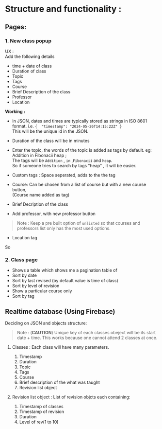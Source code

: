 # Structure and functionality : 

## Pages:

### 1. New class popup

UX :  
Add the following details
- time + date of class
- Duration of class
- Topic
- Tags
- Course
- Brief Description of the class
- Professor
- Location

**Working :** 

- In JSON, dates and times are typically stored as strings in ISO 8601 format. i.e. ```{  "timestamp": "2024-05-26T14:15:22Z" }```   
This will be the unique id in the JSON.

- Duration of the class will be in minutes

- Enter the topic, the words of the topic is added as tags by default. eg: Addition in Fibonacii heap ;  
The tags will be `Addition` , `in` ,`Fibonacii` and `heap`.  
So if someone tries to search by tags "heap" , it will be easier.

- Custom tags : Space seperated, adds to the the tag

- Course: Can be chosen from a list of course but with a new course button,  
(Course name added as tag)

- Brief Decription of the class

- Add professor, with new professor button

> Note : Keep a pre built option of `unlisted` so that courses and professors list only has the most used options.

- Location tag

So 

### 2. Class page

- Shows a table which shows me a pagination table of 
- Sort by date
- Sort by last revised (by default value is time of class)
- Sort by level of revision
- Show a particular course only
- Sort by tag


## Realtime database (Using Firebase)

Deciding on JSON and objects structure:

>Note : (**CAUTION**) Unique key of each classes obeject will be its start date + time. This works because one cannot attend 2 classes at once.

1. Classes : Each class will have many parameters.
    1. Timestamp
    2. Duration
    3. Topic
    4. Tags
    5. Course
    6. Brief description of the what was taught
    7. Revision list object

2. Revision list object :
    List of revision objcts each containing:
    1. Timestamp of classes
    2. Timestamp of revision
    3. Duration
    4. Level of rev(1 to 10)


